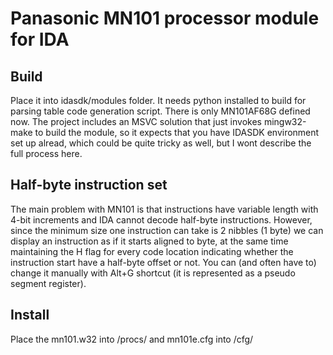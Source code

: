 # Panasonic MN101 processor module for IDA

## Build
Place it into idasdk/modules folder.
It needs python installed to build for parsing table code generation script.
There is only MN101AF68G defined now.
The project includes an MSVC solution that just invokes mingw32-make to build the module, so it expects that you have IDASDK environment set up alread, which could be quite tricky as well, but I wont describe the full process here.

## Half-byte instruction set
The main problem with MN101 is that instructions have variable length with 4-bit increments and IDA cannot decode half-byte instructions.
However, since the minimum size one instruction can take is 2 nibbles (1 byte) we can display an instruction as if it starts aligned to byte, at the same time maintaining the H flag for every code location indicating whether the instruction start have a half-byte offset or not. You can (and often have to) change it manually with Alt+G shortcut (it is represented as a pseudo segment register).

## Install
Place the mn101.w32 into <IDAINSTALL>/procs/ and mn101e.cfg into <IDAINSTALL>/cfg/
